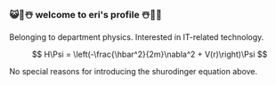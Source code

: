 ### 😺🐳☃️  welcome to eri's profile ☃️🐳😺
Belonging to department physics. Interested in IT-related technology.

$$
H\Psi = \left(-\frac{\hbar^2}{2m}\nabla^2 + V(r)\right)\Psi
$$

No special reasons for introducing the shurodinger equation above.
<!--
**eri61/eri61** is a ✨ _special_ ✨ repository because its `README.md` (this file) appears on your GitHub profile.

Here are some ideas to get you started:

- 🔭 I’m currently working on ...
- 🌱 I’m currently learning ...
- 👯 I’m looking to collaborate on ...
- 🤔 I’m looking for help with ...
- 💬 Ask me about ...
- 📫 How to reach me: ...
- 😄 Pronouns: ...
- ⚡ Fun fact: ...
-->
